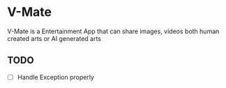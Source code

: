 # V-Mate

V-Mate is a Entertainment App that can share images, videos both human created arts or AI generated arts

## TODO

- [ ] Handle Exception properly

